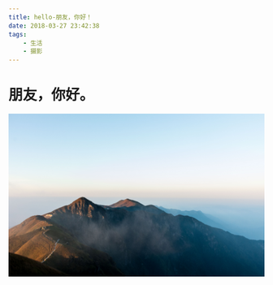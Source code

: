 ```yaml
---
title: hello-朋友，你好！
date: 2018-03-27 23:42:38
tags:
	- 生活
	- 摄影
---
```


# 朋友，你好。

![](/moutain.jpg)